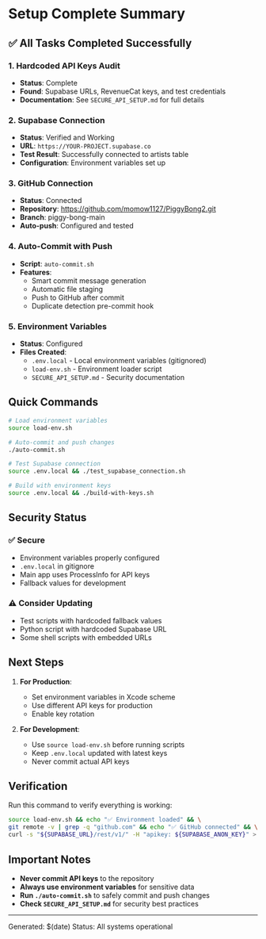 # Setup Complete Summary

## ✅ All Tasks Completed Successfully

### 1. Hardcoded API Keys Audit
- **Status**: Complete
- **Found**: Supabase URLs, RevenueCat keys, and test credentials
- **Documentation**: See `SECURE_API_SETUP.md` for full details

### 2. Supabase Connection
- **Status**: Verified and Working
- **URL**: `https://YOUR-PROJECT.supabase.co`
- **Test Result**: Successfully connected to artists table
- **Configuration**: Environment variables set up

### 3. GitHub Connection
- **Status**: Connected
- **Repository**: https://github.com/momow1127/PiggyBong2.git
- **Branch**: piggy-bong-main
- **Auto-push**: Configured and tested

### 4. Auto-Commit with Push
- **Script**: `auto-commit.sh`
- **Features**:
  - Smart commit message generation
  - Automatic file staging
  - Push to GitHub after commit
  - Duplicate detection pre-commit hook

### 5. Environment Variables
- **Status**: Configured
- **Files Created**:
  - `.env.local` - Local environment variables (gitignored)
  - `load-env.sh` - Environment loader script
  - `SECURE_API_SETUP.md` - Security documentation

## Quick Commands

```bash
# Load environment variables
source load-env.sh

# Auto-commit and push changes
./auto-commit.sh

# Test Supabase connection
source .env.local && ./test_supabase_connection.sh

# Build with environment keys
source .env.local && ./build-with-keys.sh
```

## Security Status

### ✅ Secure
- Environment variables properly configured
- `.env.local` in gitignore
- Main app uses ProcessInfo for API keys
- Fallback values for development

### ⚠️ Consider Updating
- Test scripts with hardcoded fallback values
- Python script with hardcoded Supabase URL
- Some shell scripts with embedded URLs

## Next Steps

1. **For Production**:
   - Set environment variables in Xcode scheme
   - Use different API keys for production
   - Enable key rotation

2. **For Development**:
   - Use `source load-env.sh` before running scripts
   - Keep `.env.local` updated with latest keys
   - Never commit actual API keys

## Verification

Run this command to verify everything is working:
```bash
source load-env.sh && echo "✅ Environment loaded" && \
git remote -v | grep -q "github.com" && echo "✅ GitHub connected" && \
curl -s "${SUPABASE_URL}/rest/v1/" -H "apikey: ${SUPABASE_ANON_KEY}" > /dev/null && echo "✅ Supabase connected"
```

## Important Notes

- **Never commit API keys** to the repository
- **Always use environment variables** for sensitive data
- **Run `./auto-commit.sh`** to safely commit and push changes
- **Check `SECURE_API_SETUP.md`** for security best practices

---
Generated: $(date)
Status: All systems operational
